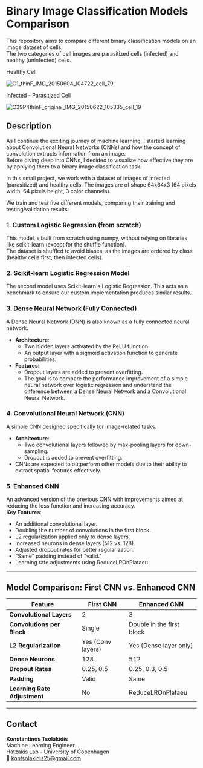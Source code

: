 # Binary Image Classification Models Comparison

This repository aims to compare different binary classification models on an image dataset of cells.  
The two categories of cell images are parasitized cells (infected) and healthy (uninfected) cells.


Healthy Cell 

![C1_thinF_IMG_20150604_104722_cell_79](https://github.com/user-attachments/assets/fbde7e19-5227-41aa-8ce2-7ef66147383a)

Infected - Parasitized Cell 

![C39P4thinF_original_IMG_20150622_105335_cell_19](https://github.com/user-attachments/assets/4a213c0f-44c8-4035-9c91-a654061a718f)


## Description

As I continue the exciting journey of machine learning, I started learning about Convolutional Neural Networks (CNNs) and how the concept of convolution extracts information from an image.  
Before diving deep into CNNs, I decided to visualize how effective they are by applying them to a binary image classification task.

In this small project, we work with a dataset of images of infected (parasitized) and healthy cells. The images are of shape 64x64x3 (64 pixels width, 64 pixels height, 3 color channels).

We train and test five different models, comparing their training and testing/validation results:

### 1. Custom Logistic Regression (from scratch)

This model is built from scratch using numpy, without relying on libraries like scikit-learn (except for the shuffle function).  
The dataset is shuffled to avoid biases, as the images are ordered by class (healthy cells first, then infected cells).

### 2. Scikit-learn Logistic Regression Model

The second model uses Scikit-learn's Logistic Regression. This acts as a benchmark to ensure our custom implementation produces similar results.

### 3. Dense Neural Network (Fully Connected)

A Dense Neural Network (DNN) is also known as a fully connected neural network.  
- **Architecture**:  
  - Two hidden layers activated by the ReLU function.  
  - An output layer with a sigmoid activation function to generate probabilities.  
- **Features**:  
  - Dropout layers are added to prevent overfitting.  
  - The goal is to compare the performance improvement of a simple neural network over logistic regression and understand the difference between a Dense Neural Network and a Convolutional Neural Network.

### 4. Convolutional Neural Network (CNN)

A simple CNN designed specifically for image-related tasks.  
- **Architecture**:  
  - Two convolutional layers followed by max-pooling layers for down-sampling.  
  - Dropout is added to prevent overfitting.  
- CNNs are expected to outperform other models due to their ability to extract spatial features effectively.

### 5. Enhanced CNN

An advanced version of the previous CNN with improvements aimed at reducing the loss function and increasing accuracy.  
**Key Features**:  
- An additional convolutional layer.  
- Doubling the number of convolutions in the first block.  
- L2 regularization applied only to dense layers.  
- Increased neurons in dense layers (512 vs. 128).  
- Adjusted dropout rates for better regularization.  
- "Same" padding instead of "valid."  
- Learning rate adjustments using ReduceLROnPlataeu.

---

## Model Comparison: First CNN vs. Enhanced CNN

| Feature                    | First CNN                  | Enhanced CNN                     |
|----------------------------|----------------------------|-----------------------------------|
| **Convolutional Layers**   | 2                          | 3                                 |
| **Convolutions per Block** | Single                     | Double in the first block         |
| **L2 Regularization**      | Yes (Conv layers)          | Yes (Dense layer only)            |
| **Dense Neurons**          | 128                        | 512                               |
| **Dropout Rates**          | 0.25, 0.5                  | 0.25, 0.3, 0.5                   |
| **Padding**                | Valid                      | Same                              |
| **Learning Rate Adjustment** | No                       | ReduceLROnPlataeu                  |

---

## Contact

**Konstantinos Tsolakidis**  
Machine Learning Engineer  
Hatzakis Lab - University of Copenhagen  
📧 kontsolakidis25@gmail.com  
